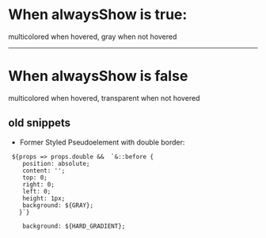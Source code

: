 
# When alwaysShow is true:

multicolored when hovered,
gray when not hovered

----

# When alwaysShow is false

multicolored when hovered,
transparent when not hovered


## old snippets


- Former Styled Pseudoelement with double border:
```
 ${props => props.double &&  `&::before {
    position: absolute;
    content: '';
    top: 0;
    right: 0;
    left: 0;
    height: 1px;
    background: ${GRAY};
   }`}

```

```
    background: ${HARD_GRADIENT};
```

